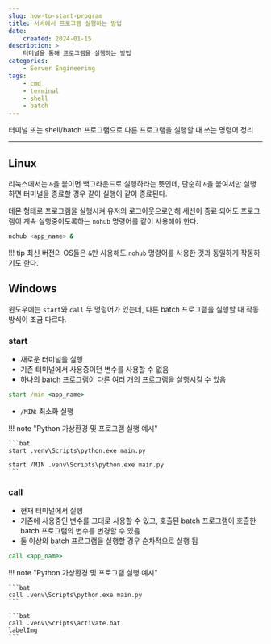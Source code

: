 ```yaml
---
slug: how-to-start-program
title: 서버에서 프로그램 실행하는 방법
date:
    created: 2024-01-15
description: >
    터미널을 통해 프로그램을 실행하는 방법
categories:
    - Server Engineering
tags:
    - cmd
    - terminal
    - shell
    - batch
---
```


터미널 또는 shell/batch 프로그램으로 다른 프로그램을 실행할 때 쓰는 명령어 정리  

<!-- more -->

---

## Linux

리눅스에서는 `&`을 붙이면 백그라운드로 실행하라는 뜻인데, 단순히 `&`을 붙여서만 실행하면 터미널을 종료할 경우 같이 실행이 같이 종료된다.  

데몬 형태로 프로그램을 실행시켜 유저의 로그아웃으로인해 세션이 종료 되어도 프로그램이 계속 실행중이도록하는 `nohub` 명령어를 같이 사용해야 한다.  

```bash
nohub <app_name> &
```

!!! tip
    최신 버전의 OS들은 `&`만 사용해도 `nohub` 명령어를 사용한 것과 동일하게 작동하기도 한다.  

## Windows

윈도우에는 `start`와 `call` 두 명령어가 있는데, 다른 batch 프로그램을 실행할 때 작동 방식이 조금 다르다.  

### start

- 새로운 터미널을 실행
- 기존 터미널에서 사용중이던 변수를 사용할 수 없음
- 하나의 batch 프로그램이 다른 여러 개의 프로그램을 실행시킬 수 있음

```bat
start /min <app_name>
```

- `/MIN`: 최소화 실행

!!! note "Python 가상환경 및 프로그램 실행 예시"

    ```bat
    start .venv\Scripts\python.exe main.py

    start /MIN .venv\Scripts\python.exe main.py
    ```

### call

- 현재 터미널에서 실행
- 기존에 사용중인 변수를 그대로 사용할 수 있고, 호출된 batch 프로그램이 호출한 batch 프로그램의 변수를 변경할 수 있음
- 둘 이상의 batch 프로그램을 실행할 경우 순차적으로 실행 됨

```bat
call <app_name>
```

!!! note "Python 가상환경 및 프로그램 실행 예시"

    ```bat
    call .venv\Scripts\python.exe main.py
    ```

    ```bat
    call .venv\Scripts\activate.bat
    labelImg
    ```
